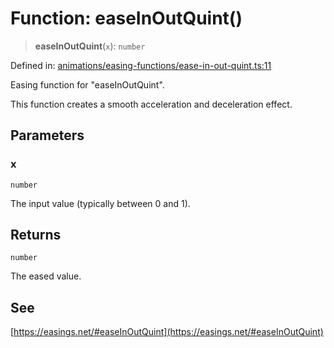 # Function: easeInOutQuint()

> **easeInOutQuint**(`x`): `number`

Defined in: [animations/easing-functions/ease-in-out-quint.ts:11](https://github.com/Forge-Game-Engine/Forge/blob/7a38cd584d26e8fac97f61bf2359fb32ea34a7fc/src/animations/easing-functions/ease-in-out-quint.ts#L11)

Easing function for "easeInOutQuint".

This function creates a smooth acceleration and deceleration effect.

## Parameters

### x

`number`

The input value (typically between 0 and 1).

## Returns

`number`

The eased value.

## See

[https://easings.net/#easeInOutQuint](https://easings.net/#easeInOutQuint)
